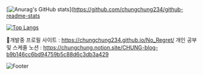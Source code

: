 
[![Anurag's GitHub stats](https://github-readme-stats.vercel.app/api?username=chungchung234)](https://github.com/chungchung234/github-readme-stats

[![Top Langs](https://github-readme-stats.vercel.app/api/top-langs/?username=chungchung234)](https://github.com/chungchung234/github-readme-stats)

🔧개발중 프로필 사이트 : https://chungchung234.github.io/No_Regret/
개인 공부 및 스케줄 노션 : https://chungchung.notion.site/CHUNG-blog-b9b146cc6bd94759b5c88d6c3db3a429



![Footer](https://capsule-render.vercel.app/api?type=waving&color=blue&height=200&section=footer)
